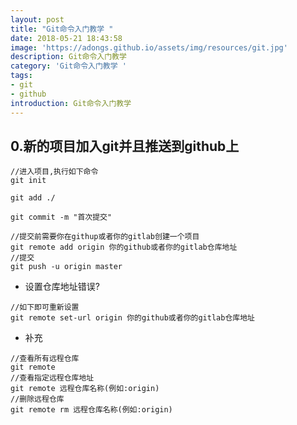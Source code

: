 ```yaml
---
layout: post
title: "Git命令入门教学 "
date: 2018-05-21 18:43:58
image: 'https://adongs.github.io/assets/img/resources/git.jpg'
description: Git命令入门教学 
category: 'Git命令入门教学 '
tags:
- git
- github
introduction: Git命令入门教学            
---
```


## 0.新的项目加入git并且推送到github上

```shell
//进入项目,执行如下命令
git init

git add ./

git commit -m "首次提交"

//提交前需要你在githup或者你的gitlab创建一个项目
git remote add origin 你的github或者你的gitlab仓库地址 
//提交
git push -u origin master

```
- 设置仓库地址错误?

```shell
//如下即可重新设置
git remote set-url origin 你的github或者你的gitlab仓库地址 

```
- 补充

```shell
//查看所有远程仓库
git remote 
//查看指定远程仓库地址
git remote 远程仓库名称(例如:origin)
//删除远程仓库
git remote rm 远程仓库名称(例如:origin)
```


